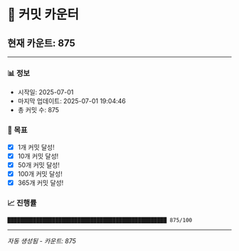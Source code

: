 # 🔢 커밋 카운터

## 현재 카운트: 875

---

### 📊 정보
- 시작일: 2025-07-01
- 마지막 업데이트: 2025-07-01 19:04:46
- 총 커밋 수: 875

### 🎯 목표
- [x] 1개 커밋 달성!
- [x] 10개 커밋 달성!
- [x] 50개 커밋 달성!
- [x] 100개 커밋 달성!
- [x] 365개 커밋 달성!

### 📈 진행률
```
██████████████████████████████████████████████████ 875/100
```

---
*자동 생성됨 - 카운트: 875*
